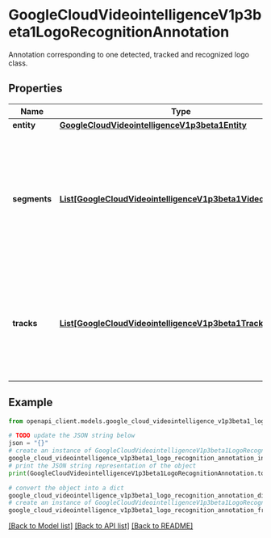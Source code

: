 # GoogleCloudVideointelligenceV1p3beta1LogoRecognitionAnnotation

Annotation corresponding to one detected, tracked and recognized logo class.

## Properties

Name | Type | Description | Notes
------------ | ------------- | ------------- | -------------
**entity** | [**GoogleCloudVideointelligenceV1p3beta1Entity**](GoogleCloudVideointelligenceV1p3beta1Entity.md) |  | [optional] 
**segments** | [**List[GoogleCloudVideointelligenceV1p3beta1VideoSegment]**](GoogleCloudVideointelligenceV1p3beta1VideoSegment.md) | All video segments where the recognized logo appears. There might be multiple instances of the same logo class appearing in one VideoSegment. | [optional] 
**tracks** | [**List[GoogleCloudVideointelligenceV1p3beta1Track]**](GoogleCloudVideointelligenceV1p3beta1Track.md) | All logo tracks where the recognized logo appears. Each track corresponds to one logo instance appearing in consecutive frames. | [optional] 

## Example

```python
from openapi_client.models.google_cloud_videointelligence_v1p3beta1_logo_recognition_annotation import GoogleCloudVideointelligenceV1p3beta1LogoRecognitionAnnotation

# TODO update the JSON string below
json = "{}"
# create an instance of GoogleCloudVideointelligenceV1p3beta1LogoRecognitionAnnotation from a JSON string
google_cloud_videointelligence_v1p3beta1_logo_recognition_annotation_instance = GoogleCloudVideointelligenceV1p3beta1LogoRecognitionAnnotation.from_json(json)
# print the JSON string representation of the object
print(GoogleCloudVideointelligenceV1p3beta1LogoRecognitionAnnotation.to_json())

# convert the object into a dict
google_cloud_videointelligence_v1p3beta1_logo_recognition_annotation_dict = google_cloud_videointelligence_v1p3beta1_logo_recognition_annotation_instance.to_dict()
# create an instance of GoogleCloudVideointelligenceV1p3beta1LogoRecognitionAnnotation from a dict
google_cloud_videointelligence_v1p3beta1_logo_recognition_annotation_from_dict = GoogleCloudVideointelligenceV1p3beta1LogoRecognitionAnnotation.from_dict(google_cloud_videointelligence_v1p3beta1_logo_recognition_annotation_dict)
```
[[Back to Model list]](../README.md#documentation-for-models) [[Back to API list]](../README.md#documentation-for-api-endpoints) [[Back to README]](../README.md)


